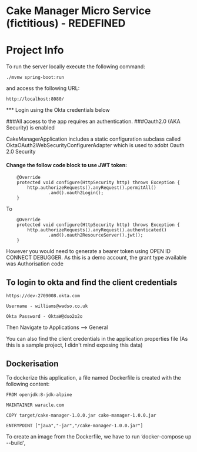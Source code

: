 # Cake Manager Micro Service (fictitious) - REDEFINED

Project Info
=====================

To run the server locally execute the following command:

`./mvnw spring-boot:run`

and access the following URL:

`http://localhost:8080/`

*** Login using the Okta credentials below

###All access to the app requires an authentication.
###Oauth2.0 (AKA Security) is enabled


CakeManagerApplication includes a static configuration subclass called OktaOAuth2WebSecurityConfigurerAdapter which is used to adobt Oauth 2.0 Security

#### Change the follow code block to use JWT token:

		@Override
		protected void configure(HttpSecurity http) throws Exception {
			http.authorizeRequests().anyRequest().permitAll()
					.and().oauth2Login();
		}
To

		@Override
		protected void configure(HttpSecurity http) throws Exception {
			http.authorizeRequests().anyRequest().authenticated()
					.and().oauth2ResourceServer().jwt();
		}

However you would need to generate a bearer token using OPEN ID CONNECT DEBUGGER.
As this is a demo account, the grant type available was Authorisation code

To login to okta and find the client credentials
------------------------------------------------

`https://dev-2709008.okta.com`

`Username - williams@wadso.co.uk`

`Okta Password - OktaW@dso2o2o`

Then Navigate to Applications --> General

You can also find the client credentials in the application properties file (As this is a sample project, I didn't mind exposing this data)


Dockerisation
-------------------
To dockerize this application, a file named Dockerfile is created with the following content:

`FROM openjdk:8-jdk-alpine`

`MAINTAINER waracle.com`

`COPY target/cake-manager-1.0.0.jar cake-manager-1.0.0.jar`

`ENTRYPOINT ["java","-jar","/cake-manager-1.0.0.jar"]`

To create an image from the Dockerfile, we have to run ‘docker-compose up --build',